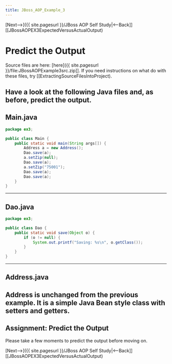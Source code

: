 ```yaml
---
title: JBoss_AOP_Example_3
---
```

[Next-->]({{ site.pagesurl }}/JBoss AOP Self Study|<--Back]] [[JBossAOPEX3ExpectedVersusActualOutput)

# Predict the Output
Source files are here: [here]({{ site.pagesurl }}/file:JBossAOPExample3src.zip]]. If you need instructions on what do with these files, try [[ExtractingSourceFilesIntoProject).

Have a look at the following Java files and, as before, predict the output.
----
## Main.java
```java
package ex3;

public class Main {
	public static void main(String args[]) {
		Address a = new Address();
		Dao.save(a);
		a.setZip(null);
		Dao.save(a);
		a.setZip("75001");
		Dao.save(a);
		Dao.save(a);
	}
}
```
----
## Dao.java
```java
package ex3;

public class Dao {
	public static void save(Object o) {
		if (o != null) {
			System.out.printf("Saving: %s\n", o.getClass());
		}
	}
}
```
----
## Address.java
Address is unchanged from the previous example. It is a simple Java Bean style class with setters and getters.
----
## Assignment: Predict the Output
Please take a few moments to predict the output before moving on.

[Next-->]({{ site.pagesurl }}/JBoss AOP Self Study|<--Back]] [[JBossAOPEX3ExpectedVersusActualOutput)
